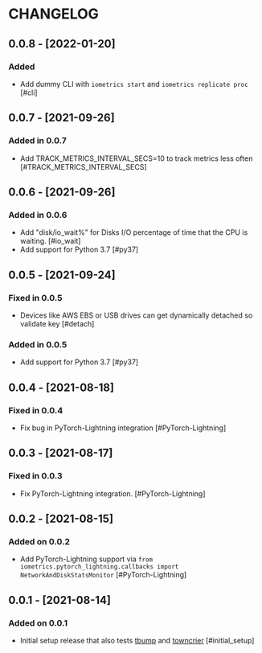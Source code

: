 # CHANGELOG

## 0.0.8 - [2022-01-20]

### Added

* Add dummy CLI with `iometrics start` and `iometrics replicate proc`  [#cli]

## 0.0.7 - [2021-09-26]

### Added in 0.0.7

* Add TRACK_METRICS_INTERVAL_SECS=10 to track metrics less often  [#TRACK_METRICS_INTERVAL_SECS]

## 0.0.6 - [2021-09-26]

### Added in 0.0.6

* Add "disk/io_wait%" for Disks I/O percentage of time that the CPU is waiting.  [#io_wait]
* Add support for Python 3.7  [#py37]

## 0.0.5 - [2021-09-24]

### Fixed in 0.0.5

* Devices like AWS EBS or USB drives can get dynamically detached so validate key  [#detach]

### Added in 0.0.5

* Add support for Python 3.7  [#py37]

## 0.0.4 - [2021-08-18]

### Fixed in 0.0.4

* Fix bug in PyTorch-Lightning integration  [#PyTorch-Lightning]

## 0.0.3 - [2021-08-17]

### Fixed in 0.0.3

* Fix PyTorch-Lightning integration.  [#PyTorch-Lightning]

## 0.0.2 - [2021-08-15]

### Added on 0.0.2

* Add PyTorch-Lightning support via
`from iometrics.pytorch_lightning.callbacks import NetworkAndDiskStatsMonitor` [#PyTorch-Lightning]

## 0.0.1 - [2021-08-14]

### Added on 0.0.1

* Initial setup release that also tests [tbump](https://github.com/dmerejkowsky/tbump)
  and [towncrier](https://github.com/twisted/towncrier)  [#initial_setup]
